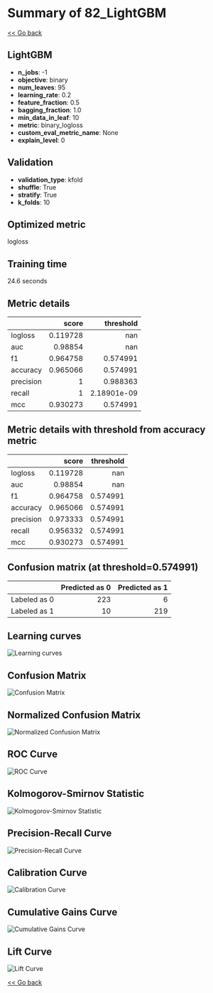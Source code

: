 # Summary of 82_LightGBM

[<< Go back](../README.md)


## LightGBM
- **n_jobs**: -1
- **objective**: binary
- **num_leaves**: 95
- **learning_rate**: 0.2
- **feature_fraction**: 0.5
- **bagging_fraction**: 1.0
- **min_data_in_leaf**: 10
- **metric**: binary_logloss
- **custom_eval_metric_name**: None
- **explain_level**: 0

## Validation
 - **validation_type**: kfold
 - **shuffle**: True
 - **stratify**: True
 - **k_folds**: 10

## Optimized metric
logloss

## Training time

24.6 seconds

## Metric details
|           |    score |     threshold |
|:----------|---------:|--------------:|
| logloss   | 0.119728 | nan           |
| auc       | 0.98854  | nan           |
| f1        | 0.964758 |   0.574991    |
| accuracy  | 0.965066 |   0.574991    |
| precision | 1        |   0.988363    |
| recall    | 1        |   2.18901e-09 |
| mcc       | 0.930273 |   0.574991    |


## Metric details with threshold from accuracy metric
|           |    score |   threshold |
|:----------|---------:|------------:|
| logloss   | 0.119728 |  nan        |
| auc       | 0.98854  |  nan        |
| f1        | 0.964758 |    0.574991 |
| accuracy  | 0.965066 |    0.574991 |
| precision | 0.973333 |    0.574991 |
| recall    | 0.956332 |    0.574991 |
| mcc       | 0.930273 |    0.574991 |


## Confusion matrix (at threshold=0.574991)
|              |   Predicted as 0 |   Predicted as 1 |
|:-------------|-----------------:|-----------------:|
| Labeled as 0 |              223 |                6 |
| Labeled as 1 |               10 |              219 |

## Learning curves
![Learning curves](learning_curves.png)
## Confusion Matrix

![Confusion Matrix](confusion_matrix.png)


## Normalized Confusion Matrix

![Normalized Confusion Matrix](confusion_matrix_normalized.png)


## ROC Curve

![ROC Curve](roc_curve.png)


## Kolmogorov-Smirnov Statistic

![Kolmogorov-Smirnov Statistic](ks_statistic.png)


## Precision-Recall Curve

![Precision-Recall Curve](precision_recall_curve.png)


## Calibration Curve

![Calibration Curve](calibration_curve_curve.png)


## Cumulative Gains Curve

![Cumulative Gains Curve](cumulative_gains_curve.png)


## Lift Curve

![Lift Curve](lift_curve.png)



[<< Go back](../README.md)
